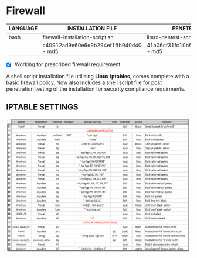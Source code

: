 # Firewall

| LANGUAGE | INSTALLATION FILE | PENETRATION FILE |
|--------|----|-----|
|bash|firewall-installation-script.sh|linux-pentest-script.sh|
||c40912ad9e60e6e9b294ef1ffb940d40 - md5| 41a06cf31fc10bf73b2186ee53666ca4 - md5|

- [x] Working for prescribed firewall requirement.

A shell script installation file utilising **Linux iptables**, comes complete with a basic firewall policy. Now also includes a shell script file for post penetration testing of the installation for security compliance requirments.

## IPTABLE SETTINGS
![Screenshot](Iptables.png)


